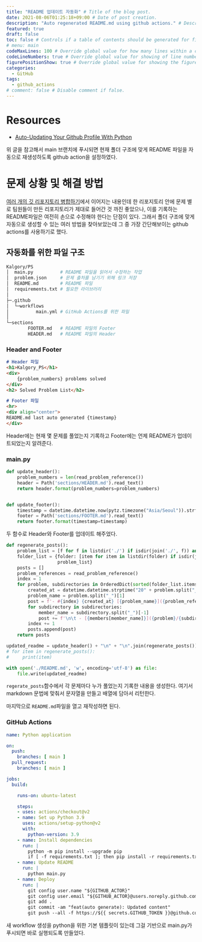 ```yaml
---
title: "README 업데이트 자동화" # Title of the blog post.
date: 2021-08-06T01:25:18+09:00 # Date of post creation.
description: "Auto regenerated README.md using github actions." # Description used for search engine.
featured: true
draft: false
toc: false # Controls if a table of contents should be generated for first-level links automatically.
# menu: main
codeMaxLines: 100 # Override global value for how many lines within a code block before auto-collapsing.
codeLineNumbers: true # Override global value for showing of line numbers within code block.
figurePositionShow: true # Override global value for showing the figure label.
categories:
  - GitHub
tags:
  - github_actions
# comment: false # Disable comment if false.
---
```


# Resources

- [Auto-Updating Your Github Profile With Python](https://towardsdatascience.com/auto-updating-your-github-profile-with-python-cde87b638168)

위 글을 참고해서 main 브랜치에 푸시되면 현재 폴더 구조에 맞게 README 파일을 자동으로 재생성하도록 github action을 설정하였다. 

# 문제 상황 및 해결 방법

[여러 개의 깃 리포지토리 병합하기](https://wilddoubt.github.io/post/%EC%97%AC%EB%9F%AC-%EA%B0%9C%EC%9D%98-%EA%B9%83-%EB%A6%AC%ED%8F%AC%EC%A7%80%ED%86%A0%EB%A6%AC-%EB%B3%91%ED%95%A9%ED%95%98%EA%B8%B0)에서 이어지는 내용인데 한 리포지토리 안에 문제 별로 팀원들이 만든 리포지토리가 제대로 들어간 것 까진 좋았으나, 이를 기록하는 README파일은 여전히 손으로 수정해야 한다는 단점이 있다. 그래서 폴더 구조에 맞게 자동으로 생성할 수 있는 여러 방법을 찾아보았는데 그 중 가장 간단해보이는 github actions를 사용하기로 했다. 

## 자동화를 위한 파일 구조
```bash
Kalgory/PS
│  main.py          # README 파일을 읽어서 수정하는 작업
│  problem.json     # 문제 출처를 남기기 위해 링크 저장
│  README.md        # README 파일
│  requirements.txt # 필요한 라이브러리
│  
├─.github
│  └─workflows
│          main.yml # GitHub Actions를 위한 파일
│          
└─sections
        FOOTER.md   # README 파일의 Footer
        HEADER.md   # README 파일의 Header
```
### Header and Footer

```markdown
# Header 파일
<h1>Kalgory_PS</h1>
<div>
    {problem_numbers} problems solved
</div>
<h2> Solved Problem List</h2>

# Footer 파일
<hr>
<div align="center">
README.md last auto generated {timestamp}
</div>
```

Header에는 현재 몇 문제를 풀었는지 기록하고 Footer에는 언제 README가 업데이트되었는지 알려준다.

### main.py

```python
def update_header():
    problem_numbers = len(read_problem_reference())
    header = Path('sections/HEADER.md').read_text()
    return header.format(problem_numbers=problem_numbers)


def update_footer():
    timestamp = datetime.datetime.now(pytz.timezone("Asia/Seoul")).strftime("%c")
    footer = Path('sections/FOOTER.md').read_text()
    return footer.format(timestamp=timestamp)
```

두 함수로 Header와 Footer를 업데이트 해주었다. 

```python
def regenerate_posts():
    problem_list = [f for f in listdir('./') if isdir(join('./', f)) and f not in ignore_list]
    folder_list = {folder: [item for item in listdir(folder) if isdir(join('./', folder, item))] for folder in
                   problem_list}
    posts = []
    problem_references = read_problem_reference()
    index = 1
    for problem, subdirectories in OrderedDict(sorted(folder_list.items())).items():
        created_at = datetime.datetime.strptime("20" + problem.split("_")[0], "%Y%m%d").strftime("%Y.%m.%d")
        problem_name = problem.split("_")[1]
        post = f'- #{index} {created_at} [{problem_name}]({problem_references[problem_name]})'
        for subdirectory in subdirectories:
            member_name = subdirectory.split("_")[-1]
            post += f'\n\t - [{members[member_name]}]({problem}/{subdirectory})'
        index += 1
        posts.append(post)
    return posts

updated_readme = update_header() + "\n" + "\n".join(regenerate_posts()) + "\n" + update_footer()
# for item in regenerate_posts():
#     print(item)

with open('./README.md', 'w', encoding='utf-8') as file:
    file.write(updated_readme)
```

`regerate_posts`함수에서 각 문제마다 누가 풀었는지 기록한 내용을 생성한다. 여기서 markdown 문법에 맞춰서 문자열을 만들고 배열에 담아서 리턴한다.

마지막으로 `README.md`파일을 열고 재작성하면 된다.

### GitHub Actions

```yaml
name: Python application

on:
  push:
    branches: [ main ]
  pull_request:
    branches: [ main ]

jobs:
  build:

    runs-on: ubuntu-latest

    steps:
    - uses: actions/checkout@v2
    - name: Set up Python 3.9
      uses: actions/setup-python@v2
      with:
        python-version: 3.9
    - name: Install dependencies
      run: |
        python -m pip install --upgrade pip
        if [ -f requirements.txt ]; then pip install -r requirements.txt; fi
    - name: Update README
      run: |
        python main.py
    - name: Deploy
      run: |
        git config user.name "${GITHUB_ACTOR}"
        git config user.email "${GITHUB_ACTOR}@users.noreply.github.com"
        git add .
        git commit -am "feat(auto generate): Updated content"
        git push --all -f https://${{ secrets.GITHUB_TOKEN }}@github.com/${GITHUB_REPOSITORY}.git
```

새 workflow 생성을 python을 위한 기본 템플릿이 있는데 그걸 기반으로 main.py가 푸시되면 바로 실행되도록 만들었다. 

